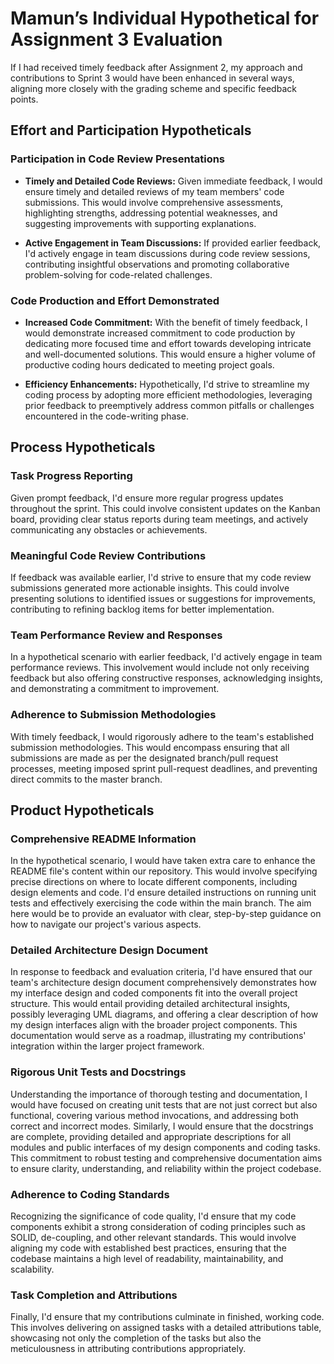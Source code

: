 # Mamun’s Individual Hypothetical for Assignment 3 Evaluation

If I had received timely feedback after Assignment 2, my approach and contributions to Sprint 3 would have been enhanced in several ways, aligning more closely with the grading scheme and specific feedback points.

## Effort and Participation Hypotheticals

### Participation in Code Review Presentations

- **Timely and Detailed Code Reviews:** Given immediate feedback, I would ensure timely and detailed reviews of my team members' code submissions. This would involve comprehensive assessments, highlighting strengths, addressing potential weaknesses, and suggesting improvements with supporting explanations.

- **Active Engagement in Team Discussions:** If provided earlier feedback, I'd actively engage in team discussions during code review sessions, contributing insightful observations and promoting collaborative problem-solving for code-related challenges.

### Code Production and Effort Demonstrated

- **Increased Code Commitment:** With the benefit of timely feedback, I would demonstrate increased commitment to code production by dedicating more focused time and effort towards developing intricate and well-documented solutions. This would ensure a higher volume of productive coding hours dedicated to meeting project goals.

- **Efficiency Enhancements:** Hypothetically, I'd strive to streamline my coding process by adopting more efficient methodologies, leveraging prior feedback to preemptively address common pitfalls or challenges encountered in the code-writing phase.

## Process Hypotheticals

### Task Progress Reporting

Given prompt feedback, I'd ensure more regular progress updates throughout the sprint. This could involve consistent updates on the Kanban board, providing clear status reports during team meetings, and actively communicating any obstacles or achievements.

### Meaningful Code Review Contributions

If feedback was available earlier, I'd strive to ensure that my code review submissions generated more actionable insights. This could involve presenting solutions to identified issues or suggestions for improvements, contributing to refining backlog items for better implementation.

### Team Performance Review and Responses

In a hypothetical scenario with earlier feedback, I'd actively engage in team performance reviews. This involvement would include not only receiving feedback but also offering constructive responses, acknowledging insights, and demonstrating a commitment to improvement.

### Adherence to Submission Methodologies

With timely feedback, I would rigorously adhere to the team's established submission methodologies. This would encompass ensuring that all submissions are made as per the designated branch/pull request processes, meeting imposed sprint pull-request deadlines, and preventing direct commits to the master branch.

## Product Hypotheticals

### Comprehensive README Information

In the hypothetical scenario, I would have taken extra care to enhance the README file's content within our repository. This would involve specifying precise directions on where to locate different components, including design elements and code. I'd ensure detailed instructions on running unit tests and effectively exercising the code within the main branch. The aim here would be to provide an evaluator with clear, step-by-step guidance on how to navigate our project's various aspects.

### Detailed Architecture Design Document

In response to feedback and evaluation criteria, I'd have ensured that our team's architecture design document comprehensively demonstrates how my interface design and coded components fit into the overall project structure. This would entail providing detailed architectural insights, possibly leveraging UML diagrams, and offering a clear description of how my design interfaces align with the broader project components. This documentation would serve as a roadmap, illustrating my contributions' integration within the larger project framework.

### Rigorous Unit Tests and Docstrings

Understanding the importance of thorough testing and documentation, I would have focused on creating unit tests that are not just correct but also functional, covering various method invocations, and addressing both correct and incorrect modes. Similarly, I would ensure that the docstrings are complete, providing detailed and appropriate descriptions for all modules and public interfaces of my design components and coding tasks. This commitment to robust testing and comprehensive documentation aims to ensure clarity, understanding, and reliability within the project codebase.

### Adherence to Coding Standards

Recognizing the significance of code quality, I'd ensure that my code components exhibit a strong consideration of coding principles such as SOLID, de-coupling, and other relevant standards. This would involve aligning my code with established best practices, ensuring that the codebase maintains a high level of readability, maintainability, and scalability.

### Task Completion and Attributions

Finally, I'd ensure that my contributions culminate in finished, working code. This involves delivering on assigned tasks with a detailed attributions table, showcasing not only the completion of the tasks but also the meticulousness in attributing contributions appropriately.

